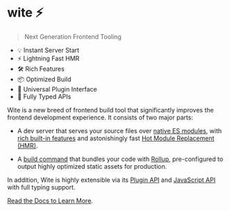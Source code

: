 # wite ⚡

> Next Generation Frontend Tooling

- 💡 Instant Server Start
- ⚡️ Lightning Fast HMR
- 🛠️ Rich Features
- 📦 Optimized Build
- 🔩 Universal Plugin Interface
- 🔑 Fully Typed APIs

Wite is a new breed of frontend build tool that significantly improves the frontend development experience. It consists of two major parts:

- A dev server that serves your source files over [native ES modules](https://developer.mozilla.org/en-US/docs/Web/JavaScript/Guide/Modules), with [rich built-in features](https://witejs.web.app/guide/features.html) and astonishingly fast [Hot Module Replacement (HMR)](https://witejs.web.app/guide/features.html#hot-module-replacement).

- A [build command](https://witejs.web.app/guide/build.html) that bundles your code with [Rollup](https://rollupjs.org), pre-configured to output highly optimized static assets for production.

In addition, Wite is highly extensible via its [Plugin API](https://witejs.web.app/guide/api-plugin.html) and [JavaScript API](https://witejs.web.app/guide/api-javascript.html) with full typing support.

[Read the Docs to Learn More](https://witejs.web.app).
